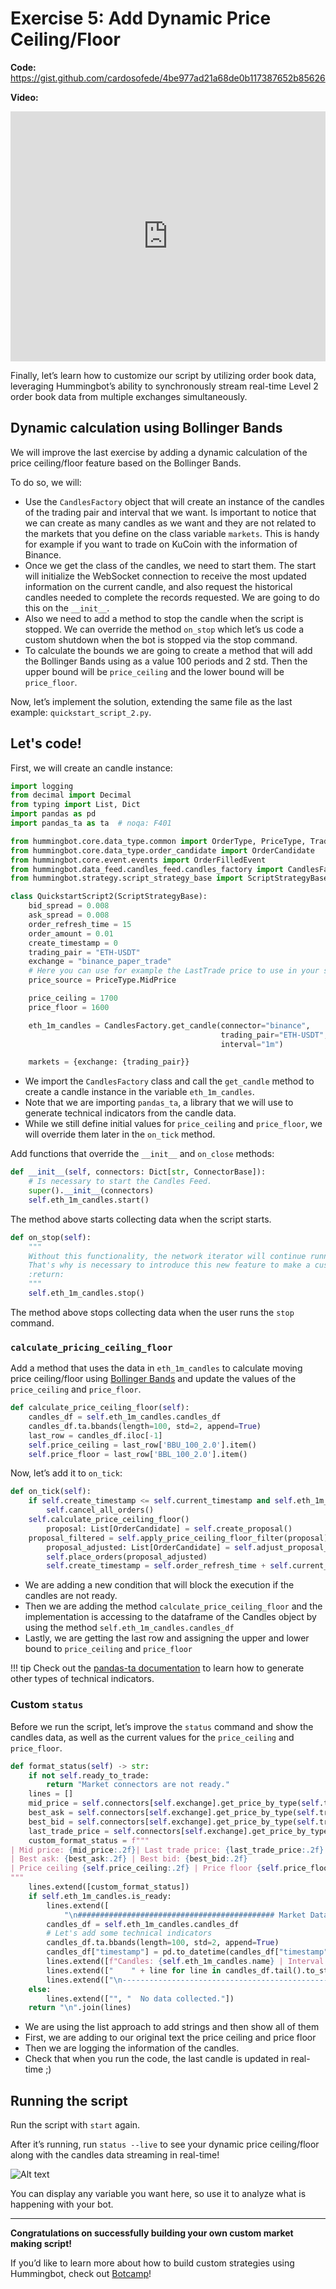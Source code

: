 # Exercise 5: Add Dynamic Price Ceiling/Floor

**Code:** <https://gist.github.com/cardosofede/4be977ad21a68de0b117387652b85626>

**Video:**
<iframe style="width:100%; min-height:400px;" src="https://www.youtube.com/embed/FlILjY8T8Fk" frameborder="0" allow="accelerometer; autoplay; encrypted-media; gyroscope; picture-in-picture" allowfullscreen></iframe>

Finally, let’s learn how to customize our script by utilizing order book data, leveraging Hummingbot’s ability to synchronously stream real-time Level 2 order book data from multiple exchanges simultaneously.

## Dynamic calculation using Bollinger Bands

We will improve the last exercise by adding a dynamic calculation of the price ceiling/floor feature based on the Bollinger Bands.

To do so, we will:

- Use the `CandlesFactory` object that will create an instance of the candles of the trading pair and interval that we want. Is important to notice that we can create as many candles as we want and they are not related to the markets that you define on the class variable `markets`. This is handy for example if you want to trade on KuCoin with the information of Binance.
- Once we get the class of the candles, we need to start them. The start will initialize the WebSocket connection to receive the most updated information on the current candle, and also request the historical candles needed to complete the records requested. We are going to do this on the `__init__`.
- Also we need to add a method to stop the candle when the script is stopped. We can override the method `on_stop` which let’s us code a custom shutdown when the bot is stopped via the stop command.
- To calculate the bounds we are going to create a method that will add the Bollinger Bands using as a value 100 periods and 2 std. Then the upper bound will be `price_ceiling` and the lower bound will be `price_floor`.

Now, let’s implement the solution, extending the same file as the last example: `quickstart_script_2.py`.

## Let's code!

First, we will create an candle instance:

```python
import logging
from decimal import Decimal
from typing import List, Dict
import pandas as pd
import pandas_ta as ta  # noqa: F401

from hummingbot.core.data_type.common import OrderType, PriceType, TradeType
from hummingbot.core.data_type.order_candidate import OrderCandidate
from hummingbot.core.event.events import OrderFilledEvent
from hummingbot.data_feed.candles_feed.candles_factory import CandlesFactory
from hummingbot.strategy.script_strategy_base import ScriptStrategyBase

class QuickstartScript2(ScriptStrategyBase):
    bid_spread = 0.008
    ask_spread = 0.008
    order_refresh_time = 15
    order_amount = 0.01
    create_timestamp = 0
    trading_pair = "ETH-USDT"
    exchange = "binance_paper_trade"
    # Here you can use for example the LastTrade price to use in your strategy
    price_source = PriceType.MidPrice

    price_ceiling = 1700
    price_floor = 1600

    eth_1m_candles = CandlesFactory.get_candle(connector="binance",
                                               trading_pair="ETH-USDT",
                                               interval="1m")

    markets = {exchange: {trading_pair}}
```

- We import the `CandlesFactory` class and call the `get_candle` method to create a candle instance in the variable `eth_1m_candles`.
- Note that we are importing `pandas_ta`, a library that we will use to generate technical indicators from the candle data.
- While we still define initial values for `price_ceiling` and `price_floor`, we will override them later in the `on_tick` method.

Add functions that override the `__init__` and `on_close` methods:

```python
def __init__(self, connectors: Dict[str, ConnectorBase]):
    # Is necessary to start the Candles Feed.
    super().__init__(connectors)
    self.eth_1m_candles.start()
```

The method above starts collecting data when the script starts.

```python
def on_stop(self):
    """
    Without this functionality, the network iterator will continue running forever after stopping the strategy
    That's why is necessary to introduce this new feature to make a custom stop with the strategy.
    :return:
    """
    self.eth_1m_candles.stop()
```

The method above stops collecting data when the user runs the `stop` command.

### `calculate_pricing_ceiling_floor`

Add a method that uses the data in `eth_1m_candles` to calculate moving price ceiling/floor using [Bollinger Bands](https://www.investopedia.com/terms/b/bollingerbands.asp) and update the values of the `price_ceiling` and `price_floor`.

```python
def calculate_price_ceiling_floor(self):
    candles_df = self.eth_1m_candles.candles_df
    candles_df.ta.bbands(length=100, std=2, append=True)
    last_row = candles_df.iloc[-1]
    self.price_ceiling = last_row['BBU_100_2.0'].item()
    self.price_floor = last_row['BBL_100_2.0'].item()
```

Now, let’s add it to `on_tick`:

```python
def on_tick(self):
    if self.create_timestamp <= self.current_timestamp and self.eth_1m_candles.is_ready:
        self.cancel_all_orders()
    self.calculate_price_ceiling_floor()
        proposal: List[OrderCandidate] = self.create_proposal()
    proposal_filtered = self.apply_price_ceiling_floor_filter(proposal)
        proposal_adjusted: List[OrderCandidate] = self.adjust_proposal_to_budget(proposal_filtered)
        self.place_orders(proposal_adjusted)
        self.create_timestamp = self.order_refresh_time + self.current_timestamp
```

- We are adding a new condition that will block the execution if the candles are not ready.
- Then we are adding the method `calculate_price_ceiling_floor` and the implementation is accessing to the dataframe of the Candles object by using the method `self.eth_1m_candles.candles_df`
- Lastly, we are getting the last row and assigning the upper and lower bound to `price_ceiling` and `price_floor`

!!! tip
    Check out the [pandas-ta documentation](https://github.com/twopirllc/pandas-ta) to learn how to generate other types of technical indicators.

### Custom `status`

Before we run the script, let’s improve the `status` command and show the candles data, as well as the current values for the `price_ceiling` and `price_floor`.

```python
def format_status(self) -> str:
    if not self.ready_to_trade:
        return "Market connectors are not ready."
    lines = []
    mid_price = self.connectors[self.exchange].get_price_by_type(self.trading_pair, PriceType.MidPrice)
    best_ask = self.connectors[self.exchange].get_price_by_type(self.trading_pair, PriceType.BestAsk)
    best_bid = self.connectors[self.exchange].get_price_by_type(self.trading_pair, PriceType.BestBid)
    last_trade_price = self.connectors[self.exchange].get_price_by_type(self.trading_pair, PriceType.LastTrade)
    custom_format_status = f"""
| Mid price: {mid_price:.2f}| Last trade price: {last_trade_price:.2f}
| Best ask: {best_ask:.2f} | Best bid: {best_bid:.2f} 
| Price ceiling {self.price_ceiling:.2f} | Price floor {self.price_floor:.2f}
"""
    lines.extend([custom_format_status])
    if self.eth_1m_candles.is_ready:
        lines.extend([
            "\n############################################ Market Data ############################################\n"])
        candles_df = self.eth_1m_candles.candles_df
        # Let's add some technical indicators
        candles_df.ta.bbands(length=100, std=2, append=True)
        candles_df["timestamp"] = pd.to_datetime(candles_df["timestamp"], unit="ms")
        lines.extend([f"Candles: {self.eth_1m_candles.name} | Interval: {self.eth_1m_candles.interval}\n"])
        lines.extend(["    " + line for line in candles_df.tail().to_string(index=False).split("\n")])
        lines.extend(["\n-----------------------------------------------------------------------------------------------------------\n"])
    else:
        lines.extend(["", "  No data collected."])
    return "\n".join(lines)
```

- We are using the list approach to add strings and then show all of them
- First, we are adding to our original text the price ceiling and price floor
- Then we are logging the information of the candles.
- Check that when you run the code, the last candle is updated in real-time ;)

## Running the script

Run the script with `start` again.

After it’s running, run `status --live` to see your dynamic price ceiling/floor along with the candles data streaming in real-time!

![Alt text](Untitled%209.png)

You can display any variable you want here, so use it to analyze what is happening with your bot.

---

**Congratulations on successfully building your own custom market making script!**

If you’d like to learn more about how to build custom strategies using Hummingbot, check out [Botcamp](https://hummingbot.org/botcamp)!
